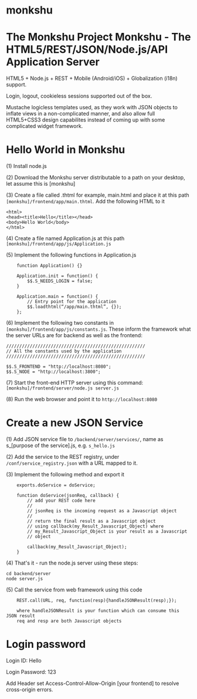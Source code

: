 # monkshu
The Monkshu Project
Monkshu - The HTML5/REST/JSON/Node.js/API Application Server
================================================================
HTML5 + Node.js + REST + Mobile (Android/iOS) + Globalization (i18n) support.

Login, logout, cookieless sessions supported out of the box.

Mustache logicless templates used, as they work with JSON objects to inflate views in a non-complicated manner,
and also allow full HTML5+CSS3 design capabilites instead of coming up with some complicated widget framework.

Hello World in Monkshu
======================
(1) Install node.js 
	
(2) Download the Monkshu server distributable to a path on your desktop, let assume this is [monkshu]
	
(3) Create a file called <name>.thtml for example, main.html and place it at this path
```[monkshu]/frontend/app/main.thtml```. Add the following HTML to it

```
<html>
<head><title>Hello</title></head>
<body>Hello World</body>
</html>
```

(4) Create a file named Application.js at this path ```[monkshu]/frontend/app/js/Application.js```

(5) Implement the following functions in Application.js
```
	function Application() {}
	
	Application.init = function() { 
		$$.S_NEEDS_LOGIN = false;
	}
	
	Application.main = function() {
		// Entry point for the application
		$$.loadthtml(“/app/main.thtml”, {});
	};
```
(6) Implement the following two constants in ```[monkshu]/frontend/app/js/constants.js```. These inform the framework what the server URLs are for backend as well as the frontend:

```
/////////////////////////////////////////////////////
// All the constants used by the application
/////////////////////////////////////////////////////

$$.S_FRONTEND = "http://localhost:8080";
$$.S_NODE = "http://localhost:3800";
```

(7) Start the front-end HTTP server using this command:
```[monkshu]/frontend/server/node.js server.js```

(8) Run the web browser and point it to ```http://localhost:8080```


Create a new JSON Service
=========================
(1) Add JSON service file to ```/backend/server/services/```, name as s_[purpose of the service].js, e.g. ```s_hello.js```

(2) Add the service to the REST registry, under ```/conf/service_registry.json``` with a URL mapped to it.

(3) Implement the following method and export it
```
	exports.doService = doService;

	function doService(jsonReq, callback) {
		// add your REST code here
		//
		// jsonReq is the incoming request as a Javascript object 
		//
		// return the final result as a Javascript object 
		// using callback(my_Result_Javascript_Object) where
		// my_Result_Javascript_Object is your result as a Javascript
		// object
		
		callback(my_Result_Javascript_Object);
	}
```

(4) That's it - run the node.js server using these steps:
```
cd backend/server
node server.js
```

(5) Call the service from web framework using this code
```
	REST.call(URL, req, function(resp){handleJSONResult(resp);});
	
	where handleJSONResult is your function which can consume this JSON result
	req and resp are both Javascript objects
```

Login password
==============
Login ID: Hello

Login Password: 123

Add Header set Access-Control-Allow-Origin [your frontend] to resolve cross-origin errors.


